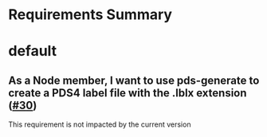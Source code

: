 
Requirements Summary
====================

# default

## As a Node member, I want to use pds-generate to create a PDS4 label file with the .lblx extension ([#30](https://github.com/NASA-PDS/mi-label/issues/30)) 


This requirement is not impacted by the current version